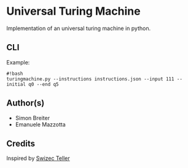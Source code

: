 # Universal Turing Machine

Implementation of an universal turing machine in python.

## CLI
Example:
```
#!bash
turingmachine.py --instructions instructions.json --input 111 --initial q0 --end q5
```

## Author(s)

- Simon Breiter
- Emanuele Mazzotta

## Credits
Inspired by [Swizec Teller](http://swizec.com/blog/a-turing-machine-in-133-bytes-of-javascript/swizec/3069)